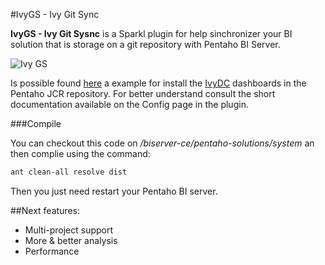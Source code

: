 #IvyGS - Ivy Git Sync

__IvyGS - Ivy Git Sysnc__ is a Sparkl plugin for help sinchronizer your BI solution that is storage on a git repository with Pentaho BI Server.

![Ivy GS](https://raw.githubusercontent.com/latinojoel/IvyGS/master/static/custom/img/ivygs_screenshot.png)

Is possible found [here](https://github.com/ivylabs/IvyGS/raw/master/samples/IvyDC-Deployer-Sample.zip) a example for install the [IvyDC](https://github.com/ivylabs/IvyDC) dashboards in the Pentaho JCR repository. For better understand consult the short documentation available on the Config page in the plugin.

###Compile

You can checkout this code on _<Pentahao-folder-path>/biserver-ce/pentaho-solutions/system_ an then complie using the command:
```bash
ant clean-all resolve dist
```
Then you just need restart your Pentaho BI server.

##Next features:
* Multi-project support
* More & better analysis
* Performance

